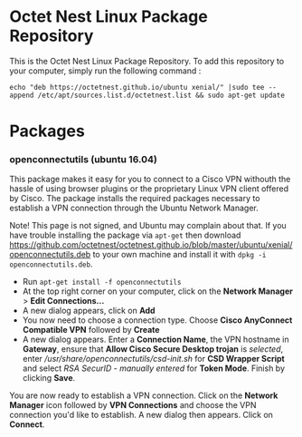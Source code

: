 # Octet Nest Linux Package Repository
This is the Octet Nest Linux Package Repository. To add this repository to your computer, simply run the following command :

``echo "deb https://octetnest.github.io/ubuntu xenial/" |sudo tee --append /etc/apt/sources.list.d/octetnest.list && sudo apt-get update`` 

# Packages

### openconnectutils (ubuntu 16.04)
This package makes it easy for you to connect to a Cisco VPN withouth the hassle of using browser plugins or the proprietary Linux VPN client offered by Cisco. The package installs the required packages necessary to establish a VPN connection through the Ubuntu Network Manager.

Note! This page is not signed, and Ubuntu may complain about that. If you have trouble installing the package via ``apt-get`` then download https://github.com/octetnest/octetnest.github.io/blob/master/ubuntu/xenial/openconnectutils.deb to your own machine and install it with ``dpkg -i openconnectutils.deb``.

  - Run ``apt-get install -f openconnectutils``
  - At the top right corner on your computer, click on the **Network Manager** > **Edit Connections...**
  - A new dialog appears, click on **Add**
  - You now need to choose a connection type. Choose **Cisco AnyConnect Compatible VPN** followed by **Create**
  - A new dialog appears. Enter a **Connection Name**, the VPN hostname in **Gateway**, ensure that **Allow Cisco Secure Desktop trojan** is _selected_, enter _/usr/share/openconnectutils/csd-init.sh_ for **CSD Wrapper Script** and select _RSA SecurID - manually entered_ for **Token Mode**. Finish by clicking **Save**.

You are now ready to establish a VPN connection. Click on the **Network Manager** icon followed by **VPN Connections** and choose the VPN connection you'd like to establish. A new dialog then appears. Click on **Connect**.
